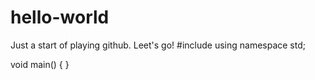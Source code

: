 hello-world
===========

Just a start of playing github. Leet's go!
#include <iostream>
using namespace std;

void main()
{
}

